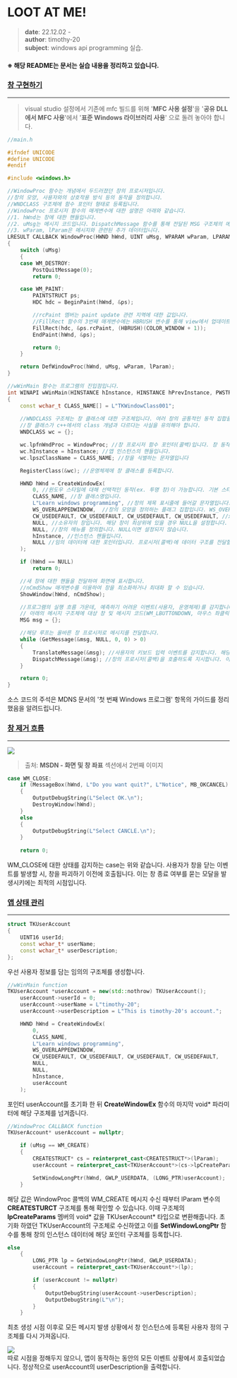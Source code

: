 # LOOT AT ME!

> **date**: 22.12.02 - <br>
> **author**: timothy-20 <br>
> **subject**: windows api programming 실습.

#### ※ 해당 README는 문서는 실습 내용을 정리하고 있습니다.

### [창 구현하기](https://learn.microsoft.com/ko-kr/windows/win32/learnwin32/your-first-windows-program)

---

> visual studio 설정에서 기존에 mfc 빌드를 위해 '**MFC 사용 설정**'을
> '**공유 DLL에서 MFC 사용**'에서 '**표준 Windows 라이브러리 사용**' 으로 돌려 놓아야 합니다.

```c++
//main.h

#ifndef UNICODE
#define UNICODE
#endif

#include <windows.h>

//WindowProc 함수는 개념에서 두드러졌던 창의 프로시저입니다.
//창의 모양, 사용자와의 상호작용 방식 등의 동작을 정의합니다.
//WNDCLASS 구조체에 함수 포인터 형태로 등록됩니다.
//WindowProc 프로시저 함수의 매게변수에 대한 설명은 아래와 같습니다.
//1. hWnd는 창에 대한 핸들입니다.
//2. uMsg는 메시지 코드입니다. DispatchMessage 함수를 통해 전달된 MSG 구조체의 메시지 코드가 맞습니다.
//3. wParam, lParam은 메시지와 관련된 추가 데이터입니다.
LRESULT CALLBACK WindowProc(HWND hWnd, UINT uMsg, WPARAM wParam, LPARAM lParam) //CALLBACK은 함수에 대한 호출 규칙입니다.
{
	switch (uMsg)
	{
	case WM_DESTROY:
		PostQuitMessage(0);
		return 0;

	case WM_PAINT:
		PAINTSTRUCT ps;
		HDC hdc = BeginPaint(hWnd, &ps);

        //rcPaint 멤버는 paint update 관련 지역에 대한 값입니다.
        //FillRect 함수의 3번째 매게변수에는 HBRUSH 변수를 통해 view에서 업데이트 될 색상을 지정합니다.
		FillRect(hdc, &ps.rcPaint, (HBRUSH)(COLOR_WINDOW + 1));
		EndPaint(hWnd, &ps);

		return 0;
	}

	return DefWindowProc(hWnd, uMsg, wParam, lParam);
}

//wWinMain 함수는 프로그램의 진입점입니다.
int WINAPI wWinMain(HINSTANCE hInstance, HINSTANCE hPrevInstance, PWSTR pCmdLine, int nCmdShow)
{
	const wchar_t CLASS_NAME[] = L"TKWindowClass001";
    
    //WNDCLASS 구조체는 창 클래스에 대한 구조체입니다. 여러 창의 공통적인 동작 집합을 정의합니다.
    //창 클래스가 c++에서의 class 개념과 다르다는 사실을 유의해야 합니다.
	WNDCLASS wc = {};

	wc.lpfnWndProc = WindowProc; //창 프로시저 함수 포인터(콜백)입니다. 창 동작의 대부분을 정의합니다.
	wc.hInstance = hInstance; //앱 인스턴스의 핸들입니다.
	wc.lpszClassName = CLASS_NAME; //창을 식별하는 문자열입니다

	RegisterClass(&wc); //운영체제에 창 클래스를 등록합니다.

	HWND hWnd = CreateWindowEx(
		0, //윈도우 스타일에 대해 선택적인 동작(ex. 투명 창)이 가능합니다. 기본 스타일은 0을 설정합니다.
		CLASS_NAME, //창 클래스명입니다.
		L"Learn windows programming", //창의 제목 표시줄에 들어갈 문자열입니다.
		WS_OVERLAPPEDWINDOW,  //창의 모양을 정의하는 플래그 집합입니다. WS_OVERLAPPEDWINDOW는 모든 창의 일반적인 스타일이 전부 정의되어 있습니다.
		CW_USEDEFAULT, CW_USEDEFAULT, CW_USEDEFAULT, CW_USEDEFAULT, //x, y, cx, cy, 위치 및 크기에 대한 정의입니다.
		NULL, //소유자의 창입니다. 해당 창이 최상위에 있을 경우 NULL을 설정합니다.
		NULL, //창의 메뉴를 정의합니다. NULL이면 설정되지 않습니다.
		hInstance, //인스턴스 핸들입니다.
		NULL //임의 데이터에 대한 포인터입니다. 프로시저(콜백)에 데이터 구조를 전달할 수 있습니다.
	);

	if (hWnd == NULL) 
		return 0;

    //새 창에 대한 핸들을 전달하여 화면에 표시합니다.
    //nCmdShow 매게변수를 이용하여 창을 최소화하거나 최대화 할 수 있습니다.
	ShowWindow(hWnd, nCmdShow);

    //프로그램의 실행 흐름 가운데, 예측하기 어려운 이벤트(사용자, 운영체제)를 감지합니다.
    // 아래의 메시지 구조체에 대상 창 및 메시지 코드(WM_LBUTTONDOWN, 마우스 좌클릭에 대한 코드)가 포함됩니다.
	MSG msg = {};

    //해당 루프는 올바른 창 프로시저로 메시지를 전달합니다.
	while (GetMessage(&msg, NULL, 0, 0) > 0)
	{
		TranslateMessage(&msg); //사용자의 키보드 입력 이벤트를 감지합니다. 해당 함수는 DispatchMessage보다 먼저 발생해야 합니다.
		DispatchMessage(&msg); //창의 프로시저(콜백)을 호출하도록 지시합니다. 이때 GetMessage 통해 받았던(msg 구조체에 담긴) 이벤트를 프로시저에 전달합니다.
	}

	return 0;
}
```

소스 코드의 주석은 MDNS 문서의 '첫 번째 Windows 프로그램' 항목의 가이드를 정리했음을 알려드립니다.

### [창 제거 흐름](https://learn.microsoft.com/ko-kr/windows/win32/learnwin32/closing-the-window)

---

<img src="public/window-close-flow.png">

> 출처: **MSDN - 화면 및 창 좌표** 섹션에서 2번째 이미지 

```c++
case WM_CLOSE:
    if (MessageBox(hWnd, L"Do you want quit?", L"Notice", MB_OKCANCEL) == IDOK)
    {
        OutputDebugString(L"Select OK.\n");
        DestroyWindow(hWnd);
    }
    else
    {
        OutputDebugString(L"Select CANCLE.\n");
    }
			
    return 0;
```
WM_CLOSE에 대한 상태를 감지하는 case는 위와 같습니다.
사용자가 창을 닫는 이벤트를 발생할 시, 창을 파괴하기 이전에 호출됩니다. 이는 창 종료 여부를 묻는 모달을 발생시키에는 최적의 시점입니다.

### [앱 상태 관리](https://learn.microsoft.com/ko-kr/windows/win32/learnwin32/managing-application-state-)

---

```c++
struct TKUserAccount
{
	UINT16 userId;
	const wchar_t* userName;
	const wchar_t* userDescription;
};
```

우선 사용자 정보를 담는 임의의 구조체를 생성합니다.

```c++
//wWinMain function
TKUserAccount *userAccount = new(std::nothrow) TKUserAccount();
	userAccount->userId = 0;
	userAccount->userName = L"timothy-20";
	userAccount->userDescription = L"This is timothy-20's account.";

	HWND hWnd = CreateWindowEx(
		0,
		CLASS_NAME,
		L"Learn windows programming",
		WS_OVERLAPPEDWINDOW,
		CW_USEDEFAULT, CW_USEDEFAULT, CW_USEDEFAULT, CW_USEDEFAULT,
		NULL,
		NULL,
		hInstance,
		userAccount
	);
```

포인터 userAccount를 초기화 한 뒤 **CreateWindowEx** 함수의 마지막 void* 파라미터에 해당 구조체를 넘겨줍니다.

```c++
//WindowProc CALLBACK function
TKUserAccount* userAccount = nullptr;

	if (uMsg == WM_CREATE)
	{
		CREATESTRUCT* cs = reinterpret_cast<CREATESTRUCT*>(lParam);
		userAccount = reinterpret_cast<TKUserAccount*>(cs->lpCreateParams);

		SetWindowLongPtr(hWnd, GWLP_USERDATA, (LONG_PTR)userAccount);
	}
```

해당 값은 WindowProc 콜백의 WM_CREATE 메시지 수신 때부터 lParam 변수의 **CREATESTURCT** 구조체를 통해 확인할 수 있습니다. 
이때 구조체의 **lpCreateParams** 멤버의 void* 값을 TKUserAccount* 타입으로 변환해줍니다.
초기화 하였던 TKUserAccount의 구조체로 수신하였고 이를 **SetWindowLongPtr** 함수를 통해 창의 인스턴스 데이터에 해당 포인터 구조체를 등록합니다.

```c++
else 
	{
		LONG_PTR lp = GetWindowLongPtr(hWnd, GWLP_USERDATA);
		userAccount = reinterpret_cast<TKUserAccount*>(lp);

		if (userAccount != nullptr)
		{
			OutputDebugString(userAccount->userDescription);
			OutputDebugString(L"\n");
		}
	}
```
최초 생성 시점 이후로 모든 메시지 발생 상황에서 창 인스턴스에 등록된 사용자 정의 구조체를 다시 가져옵니다.

<img src="public/result-screenshot/debug-result-221202-01.PNG"><br>
따로 시점을 정해두지 않으니, 앱이 동작하는 동안의 모든 이벤트 상황에서 호출되었습니다. 정상적으로 userAccount의 userDescription을 출력합니다.
